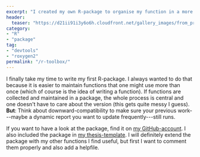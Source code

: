 ```yaml
---
excerpt: "I created my own R-package to organise my function in a more convenient manner. Feel free to use my toolbox as well."
header:
  teaser: "https://d21ii91i3y6o6h.cloudfront.net/gallery_images/from_proof/9298/large/1447173889/rstudio-hex-knitr-dot-psd.png"
category:
- "R"
- "package"
tag:
- "devtools"
- "roxygen2"
permalink: "/r-toolbox/"
---
```


I finally take my time to write my first R-package. I always wanted to do that because it is easier to maintain functions
that one might use more than once (which of course is the idea of writing a function). If functions are collected and maintained in
a package, the whole process is central and one doesn't have to care about the version (this gets quite messy I guess). **But**: Think
about downward-compatibility to make sure your previous work---maybe a dynamic report you want to update frequently---still runs.

If you want to have a look at the package, find it on [my GitHub-account](https://github.com/tinino/tinotools). I also included
the package in [my thesis-template](https://github.com/tinino/knitr-thesis-template). I will definitely extend the package with my other
functions I find useful, but first I want to comment them properly and also add a helpfile.
